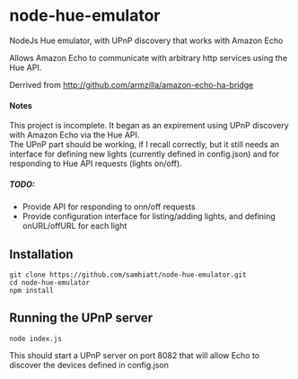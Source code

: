 # node-hue-emulator
NodeJs Hue emulator, with UPnP discovery that works with Amazon Echo

Allows Amazon Echo to communicate with arbitrary http services using the Hue API. 

Derrived from http://github.com/armzilla/amazon-echo-ha-bridge

#### Notes
This project is incomplete. It began as an expirement using UPnP discovery with Amazon Echo via the Hue API.  
The UPnP part should be working, if I recall correctly, but it still needs an interface for defining new lights (currently defined in config.json) and for responding to Hue API requests (lights on/off).
##### TODO:
* Provide API for responding to onn/off requests
* Provide configuration interface for listing/adding lights, and defining onURL/offURL for each light

## Installation
```
git clone https://github.com/samhiatt/node-hue-emulator.git  
cd node-hue-emulator   
npm install  
```

## Running the UPnP server
```
node index.js  
```
This should start a UPnP server on port 8082 that will allow Echo to discover the devices defined in config.json
